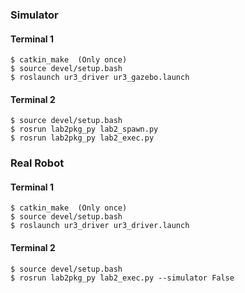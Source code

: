 ### Simulator

#### Terminal 1
```
$ catkin_make  (Only once)  
$ source devel/setup.bash  
$ roslaunch ur3_driver ur3_gazebo.launch  
```

#### Terminal 2
```
$ source devel/setup.bash
$ rosrun lab2pkg_py lab2_spawn.py  
$ rosrun lab2pkg_py lab2_exec.py  
```

### Real Robot

#### Terminal 1
```
$ catkin_make  (Only once)  
$ source devel/setup.bash  
$ roslaunch ur3_driver ur3_driver.launch  
```

#### Terminal 2
```
$ source devel/setup.bash
$ rosrun lab2pkg_py lab2_exec.py --simulator False
```
